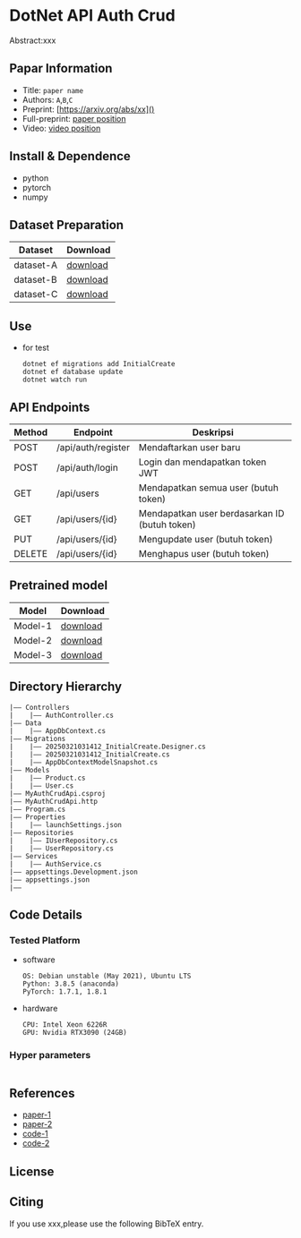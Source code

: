 DotNet API Auth Crud
===
Abstract:xxx
## Papar Information
- Title:  `paper name`
- Authors:  `A`,`B`,`C`
- Preprint: [https://arxiv.org/abs/xx]()
- Full-preprint: [paper position]()
- Video: [video position]()

## Install & Dependence
- python
- pytorch
- numpy

## Dataset Preparation
| Dataset | Download |
| ---     | ---   |
| dataset-A | [download]() |
| dataset-B | [download]() |
| dataset-C | [download]() |

## Use

- for test
  ```
  dotnet ef migrations add InitialCreate
  dotnet ef database update
  dotnet watch run
  ```

## API Endpoints

| Method	| Endpoint	| Deskripsi | 
| ---     | ---   | ---   |
| POST	| /api/auth/register	| Mendaftarkan user baru | 
| POST	| /api/auth/login	| Login dan mendapatkan token JWT | 
| GET	| /api/users	| Mendapatkan semua user (butuh token) | 
| GET	| /api/users/{id}	| Mendapatkan user berdasarkan ID (butuh token) | 
| PUT	| /api/users/{id}	| Mengupdate user (butuh token)
| DELETE	| /api/users/{id}	| Menghapus user (butuh token) | 

## Pretrained model
| Model | Download |
| ---     | ---   |
| Model-1 | [download]() |
| Model-2 | [download]() |
| Model-3 | [download]() |


## Directory Hierarchy
```
|—— Controllers
|    |—— AuthController.cs
|—— Data
|    |—— AppDbContext.cs
|—— Migrations
|    |—— 20250321031412_InitialCreate.Designer.cs
|    |—— 20250321031412_InitialCreate.cs
|    |—— AppDbContextModelSnapshot.cs
|—— Models
|    |—— Product.cs
|    |—— User.cs
|—— MyAuthCrudApi.csproj
|—— MyAuthCrudApi.http
|—— Program.cs
|—— Properties
|    |—— launchSettings.json
|—— Repositories
|    |—— IUserRepository.cs
|    |—— UserRepository.cs
|—— Services
|    |—— AuthService.cs
|—— appsettings.Development.json
|—— appsettings.json
|—— 
```
## Code Details
### Tested Platform
- software
  ```
  OS: Debian unstable (May 2021), Ubuntu LTS
  Python: 3.8.5 (anaconda)
  PyTorch: 1.7.1, 1.8.1
  ```
- hardware
  ```
  CPU: Intel Xeon 6226R
  GPU: Nvidia RTX3090 (24GB)
  ```
### Hyper parameters
```
```
## References
- [paper-1]()
- [paper-2]()
- [code-1](https://github.com)
- [code-2](https://github.com)
  
## License

## Citing
If you use xxx,please use the following BibTeX entry.
```
```
